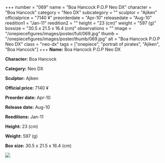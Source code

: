 +++
number = "069"
name = "Boa Hancock P.O.P Neo DX"
character = "Boa Hancock"
category = "Neo DX"
subcategory = ""
sculptor = "Ajiken"
officialprice = "7140 ¥"
preorderdate = "Apr-10"
releasedate = "Aug-10"
reedition1 = "Jan-11"
reedition2 = ""
height = "23 (cm)"
weight = "597 (g)"
boxsize = "30.5 x 21.5 x 16.4 (cm)"
observations = ""
image = "/onepiecefigures/images/poster/full/069.jpg"
thumb = "/onepiecefigures/images/poster/thumb/069.jpg"
alt = "Boa Hancock P.O.P Neo DX"
class = "neo-dx"
tags = ["onepiece", "portrait of pirates", "Ajiken", "Boa Hancock"]
+++
**Name:** Boa Hancock P.O.P Neo DX

**Character:** Boa Hancock

**Category:** Neo DX 

**Sculptor:** Ajiken

**Official price:** 7140 ¥

**Preorder date:** Apr-10

**Release date:** Aug-10

**Reeditions:** Jan-11

**Height:** 23 (cm)

**Weight:** 597 (g)

**Box size:** 30.5 x 21.5 x 16.4 (cm)

<img src="/onepiecefigures/images/poster/thumb/069.jpg">